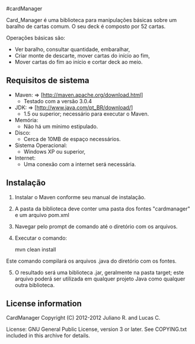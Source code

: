 #cardManager

Card_Manager é uma biblioteca para manipulações básicas sobre um baralho de cartas comum.
O seu deck é composto por 52 cartas.

Operações básicas são:
 - Ver baralho, consultar quantidade, embaralhar, 
 - Criar monte de descarte, mover cartas do início ao fim,
 - Mover cartas do fim ao início e cortar deck ao meio.
 
## Requisitos de sistema

* Maven: => [http://maven.apache.org/download.html]
  * Testado com a versão 3.0.4
* JDK:  => [http://www.java.com/pt_BR/download/]
  * 1.5 ou superior; necessário para executar o Maven.
* Memória:
  * Não há um mínimo estipulado.
* Disco:
  * Cerca de 10MB de espaço necessários.
* Sistema Operacional:
  * Windows XP ou superior, 
* Internet:
  * Uma conexão com a internet será necessária.

## Instalação

1) Instalar o Maven conforme seu manual de instalação.

2) A pasta da biblioteca deve conter uma pasta dos fontes "cardmanager" e um arquivo pom.xml

3) Navegar pelo prompt de comando até o diretório com os arquivos.   

4) Executar o comando: 

	mvn clean install

Este comando compilará os arquivos .java do diretório com os fontes.

5) O resultado será uma biblioteca .jar, geralmente na pasta target;
   este arquivo poderá ser utilizada em qualquer projeto Java como qualquer 
   outra biblioteca.

## License information

CardManager Copyright (C) 2012-2012 Juliano R. and  Lucas C.

License: GNU General Public License, version 3 or later. 
See COPYING.txt included in this archive for details.